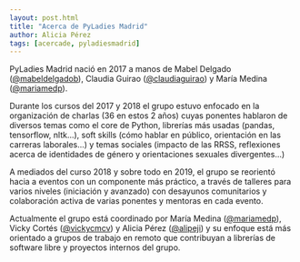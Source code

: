 ```yaml
---
layout: post.html
title: "Acerca de PyLadies Madrid"
author: Alicia Pérez
tags: [acercade, pyladiesmadrid]
---
```


PyLadies Madrid nació en 2017 a manos de Mabel Delgado ([@mabeldelgadob](https://twitter.com/mabeldelgadob)), Claudia Guirao ([@claudiaguirao](https://twitter.com/claudiaguirao)) y María Medina ([@mariamedp](https://twitter.com/mariamedp)).

Durante los cursos del 2017 y 2018 el grupo estuvo enfocado en la organización de charlas (36 en estos 2 años) cuyas ponentes hablaron de diversos temas como el core de Python, librerías más usadas (pandas, tensorflow, nltk...), soft skills (cómo hablar en público, orientación en las carreras laborales...) y temas sociales (impacto de las RRSS, reflexiones acerca de identidades de género y orientaciones sexuales divergentes...)

A mediados del curso 2018 y sobre todo en 2019, el grupo se reorientó hacia a eventos con un componente más práctico, a través de talleres para varios niveles (iniciación y avanzado) con desayunos comunitarios y colaboración activa de varias ponentes y mentoras en cada evento.

Actualmente el grupo está coordinado por María Medina ([@mariamedp](https://twitter.com/mariamedp)), Vicky Cortés ([@vickycmcv](https://twitter.com/vickycmcv)) y Alicia Pérez ([@alipeji](https://twitter.com/alipeji)) y su enfoque está más orientado a grupos de trabajo en remoto que contribuyan a librerías de software libre y proyectos internos del grupo.
